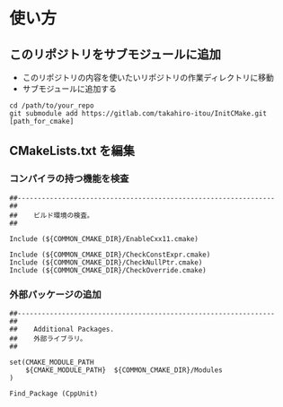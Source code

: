 #   使い方

##  このリポジトリをサブモジュールに追加

- このリポジトリの内容を使いたいリポジトリの作業ディレクトリに移動
- サブモジュールに追加する

```
cd /path/to/your_repo
git submodule add https://gitlab.com/takahiro-itou/InitCMake.git [path_for_cmake]
```

##  CMakeLists.txt  を編集

###   コンパイラの持つ機能を検査

```
##----------------------------------------------------------------
##
##    ビルド環境の検査。
##

Include (${COMMON_CMAKE_DIR}/EnableCxx11.cmake)

Include (${COMMON_CMAKE_DIR}/CheckConstExpr.cmake)
Include (${COMMON_CMAKE_DIR}/CheckNullPtr.cmake)
Include (${COMMON_CMAKE_DIR}/CheckOverride.cmake)
```

###   外部パッケージの追加

```
##----------------------------------------------------------------
##
##    Additional Packages.
##    外部ライブラリ。
##

set(CMAKE_MODULE_PATH
    ${CMAKE_MODULE_PATH}  ${COMMON_CMAKE_DIR}/Modules
)

Find_Package (CppUnit)
```
